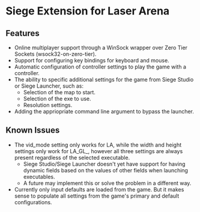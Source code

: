 # Siege Extension for Laser Arena

## Features
* Online multiplayer support through a WinSock wrapper over Zero Tier Sockets (wsock32-on-zero-tier).
* Support for configuring key bindings for keyboard and mouse.
* Automatic configuration of controller settings to play the game with a controller.
* The ability to specific additional settings for the game from Siege Studio or Siege Launcher, such as:
	* Selection of the map to start.
	* Selection of the exe to use.
	* Resolution settings.
* Adding the appriopriate command line argument to bypass the launcher.

## Known Issues
* The vid_mode setting only works for LA, while the width and height settings only work for LA_GL_, however all three settings are always present regardless of the selected executable.
	* Siege Studio/Siege Launcher doesn't yet have support for having dynamic fields based on the values of other fields when launching executables.
	* A future may implement this or solve the problem in a different way.
* Currently only input defaults are loaded from the game. But it makes sense to populate all settings from the game's primary and default configurations.

